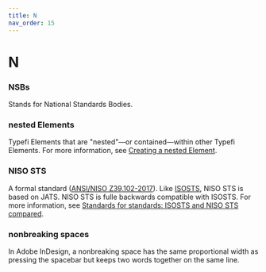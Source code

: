 ```yaml
---
title: N
nav_order: 15
---
```


# N

### NSBs
Stands for National Standards Bodies.

### nested Elements
Typefi Elements that are "nested"—or contained—within other Typefi Elements. For more information, see [Creating a nested Element](https://help.typefi.com/hc/en-us/articles/360002162496).

### NISO STS
A formal standard ([ANSI/NISO Z39.102-2017](http://www.niso.org/publications/ansiniso-z39102-2017-sts-standards-tag-suite)). Like [ISOSTS](/i.html#isosts), NISO STS is based on JATS. NISO STS is fulle backwards compatible with ISOSTS. For more information, see [Standards for standards: ISOSTS and NISO STS compared](https://www.inera.com/blog/standards-for-standards-isosts-nisosts-compared/).

### nonbreaking spaces
In Adobe InDesign, a nonbreaking space has the same proportional width as pressing the spacebar but keeps two words together on the same line.
